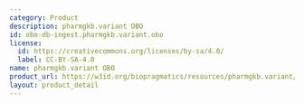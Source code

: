 ```yaml
---
category: Product
description: pharmgkb.variant OBO
id: obo-db-ingest.pharmgkb.variant.obo
license:
  id: https://creativecommons.org/licenses/by-sa/4.0/
  label: CC-BY-SA-4.0
name: pharmgkb.variant OBO
product_url: https://w3id.org/biopragmatics/resources/pharmgkb.variant/pharmgkb.variant.obo
layout: product_detail
---
```

